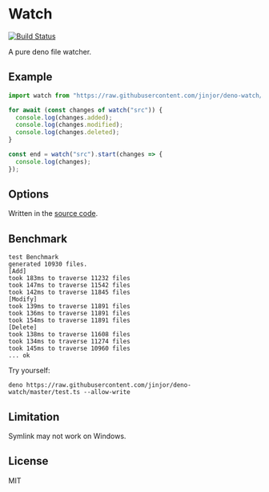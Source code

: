 # Watch

[![Build Status](https://travis-ci.org/jinjor/deno-watch.svg?branch=master)](https://travis-ci.org/jinjor/deno-watch)

A pure deno file watcher.

## Example

```typescript
import watch from "https://raw.githubusercontent.com/jinjor/deno-watch/1.0.0/main.ts";

for await (const changes of watch("src")) {
  console.log(changes.added);
  console.log(changes.modified);
  console.log(changes.deleted);
}
```

```typescript
const end = watch("src").start(changes => {
  console.log(changes);
});
```

## Options

Written in the [source code](./main.ts).

## Benchmark

```
test Benchmark
generated 10930 files.
[Add]
took 183ms to traverse 11232 files
took 147ms to traverse 11542 files
took 142ms to traverse 11845 files
[Modify]
took 139ms to traverse 11891 files
took 136ms to traverse 11891 files
took 154ms to traverse 11891 files
[Delete]
took 138ms to traverse 11608 files
took 134ms to traverse 11274 files
took 145ms to traverse 10960 files
... ok
```

Try yourself:

```
deno https://raw.githubusercontent.com/jinjor/deno-watch/master/test.ts --allow-write
```

## Limitation

Symlink may not work on Windows.

## License

MIT
